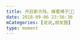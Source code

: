 ```yaml
---
title: 开启新大陆，蜂蜜橘子🍯🍊
date: 2018-09-06 23:56:30
mCategories: [说说,朋友圈]
type: moment
---
```


<div id="pics-20180906235630"></div>

<script>
var data = [
    {"link": "2018-09-06_000000.jpeg", "type": "shuoshuo"}
];
picsRender(data, "pics-20180906235630");
</script>
